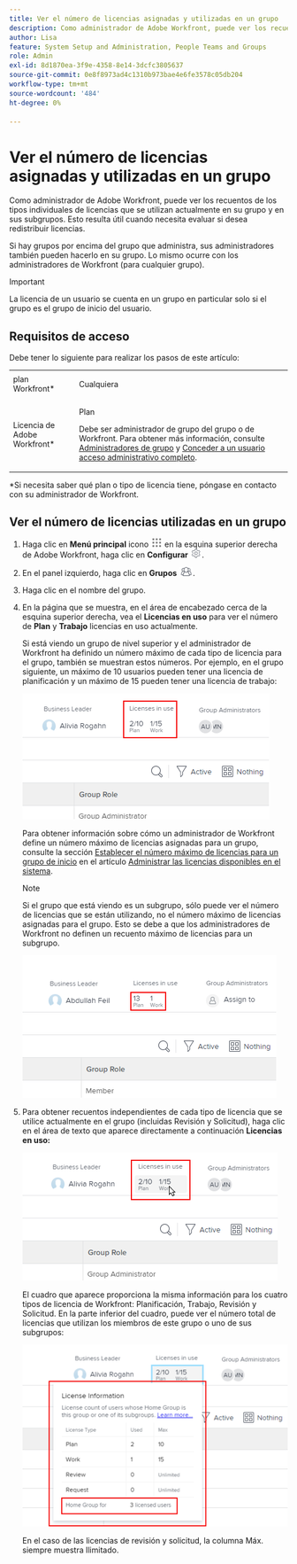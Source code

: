 ```yaml
---
title: Ver el número de licencias asignadas y utilizadas en un grupo
description: Como administrador de Adobe Workfront, puede ver los recuentos de los tipos individuales de licencias que se utilizan actualmente en su grupo y en sus subgrupos. Esto resulta útil cuando necesita evaluar si desea redistribuir licencias.
author: Lisa
feature: System Setup and Administration, People Teams and Groups
role: Admin
exl-id: 8d1870ea-3f9e-4358-8e14-3dcfc3805637
source-git-commit: 0e8f8973ad4c1310b973bae4e6fe3578c05db204
workflow-type: tm+mt
source-wordcount: '484'
ht-degree: 0%

---
```


# Ver el número de licencias asignadas y utilizadas en un grupo

Como administrador de Adobe Workfront, puede ver los recuentos de los tipos individuales de licencias que se utilizan actualmente en su grupo y en sus subgrupos. Esto resulta útil cuando necesita evaluar si desea redistribuir licencias.

Si hay grupos por encima del grupo que administra, sus administradores también pueden hacerlo en su grupo. Lo mismo ocurre con los administradores de Workfront (para cualquier grupo).

>[!IMPORTANT]
>
>La licencia de un usuario se cuenta en un grupo en particular solo si el grupo es el grupo de inicio del usuario.

## Requisitos de acceso

Debe tener lo siguiente para realizar los pasos de este artículo:

<table style="table-layout:auto"> 
 <col> 
 <col> 
 <tbody> 
  <tr> 
   <td role="rowheader">plan Workfront*</td> 
   <td> <p>Cualquiera</p> </td> 
  </tr> 
  <tr> 
   <td role="rowheader">Licencia de Adobe Workfront*</td> 
   <td> <p>Plan </p> <p>Debe ser administrador de grupo del grupo o de Workfront. Para obtener más información, consulte <a href="../../../administration-and-setup/manage-groups/group-roles/group-administrators.md" class="MCXref xref">Administradores de grupo</a> y <a href="../../../administration-and-setup/add-users/configure-and-grant-access/grant-a-user-full-administrative-access.md" class="MCXref xref">Conceder a un usuario acceso administrativo completo</a>.</p> </td> 
  </tr> 
 </tbody> 
</table>

&#42;Si necesita saber qué plan o tipo de licencia tiene, póngase en contacto con su administrador de Workfront.

## Ver el número de licencias utilizadas en un grupo

1. Haga clic en **Menú principal** icono ![](assets/main-menu-icon.png) en la esquina superior derecha de Adobe Workfront, haga clic en **Configurar** ![](assets/gear-icon-settings.png).

1. En el panel izquierdo, haga clic en **Grupos** ![](assets/groups-icon.png).

1. Haga clic en el nombre del grupo.
1. En la página que se muestra, en el área de encabezado cerca de la esquina superior derecha, vea el **Licencias en uso** para ver el número de **Plan** y **Trabajo** licencias en uso actualmente.

   Si está viendo un grupo de nivel superior y el administrador de Workfront ha definido un número máximo de cada tipo de licencia para el grupo, también se muestran estos números. Por ejemplo, en el grupo siguiente, un máximo de 10 usuarios pueden tener una licencia de planificación y un máximo de 15 pueden tener una licencia de trabajo:

   ![](assets/licenses-used-allocated.png)

   Para obtener información sobre cómo un administrador de Workfront define un número máximo de licencias asignadas para un grupo, consulte la sección [Establecer el número máximo de licencias para un grupo de inicio](../../../administration-and-setup/get-started-wf-administration/manage-available-licenses-in-your-system.md#set) en el artículo [Administrar las licencias disponibles en el sistema](../../../administration-and-setup/get-started-wf-administration/manage-available-licenses-in-your-system.md).

   >[!NOTE]
   >
   >Si el grupo que está viendo es un subgrupo, sólo puede ver el número de licencias que se están utilizando, no el número máximo de licencias asignadas para el grupo. Esto se debe a que los administradores de Workfront no definen un recuento máximo de licencias para un subgrupo.
   >
   >![](assets/subgroup-used-licenses-only.png)

1. Para obtener recuentos independientes de cada tipo de licencia que se utilice actualmente en el grupo (incluidas Revisión y Solicitud), haga clic en el área de texto que aparece directamente a continuación **Licencias en uso:**

   ![](assets/click-text-to-see-more.png)

   El cuadro que aparece proporciona la misma información para los cuatro tipos de licencia de Workfront: Planificación, Trabajo, Revisión y Solicitud. En la parte inferior del cuadro, puede ver el número total de licencias que utilizan los miembros de este grupo o uno de sus subgrupos:

   ![](assets/more-license-info.png)

   En el caso de las licencias de revisión y solicitud, la columna Máx. siempre muestra Ilimitado.
